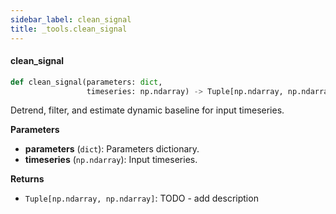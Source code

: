 ```yaml
---
sidebar_label: clean_signal
title: _tools.clean_signal
---
```


#### clean\_signal

```python
def clean_signal(parameters: dict,
                 timeseries: np.ndarray) -> Tuple[np.ndarray, np.ndarray]
```

Detrend, filter, and estimate dynamic baseline for input timeseries.

**Parameters**

* **parameters** (`dict`): Parameters dictionary.
* **timeseries** (`np.ndarray`): Input timeseries.

**Returns**

* `Tuple[np.ndarray, np.ndarray]`: TODO - add description

